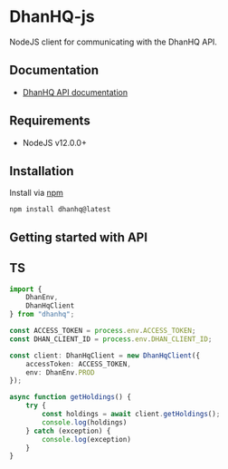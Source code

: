 # DhanHQ-js

NodeJS client for communicating with the DhanHQ API.

## Documentation

- [DhanHQ API documentation](https://dhanhq.co/docs/v1/)

## Requirements

- NodeJS v12.0.0+

## Installation

Install via [npm](https://www.npmjs.com/package/dhanhq)

    npm install dhanhq@latest

## Getting started with API

## TS

```typescript
import {
    DhanEnv,
    DhanHqClient
} from "dhanhq";

const ACCESS_TOKEN = process.env.ACCESS_TOKEN;
const DHAN_CLIENT_ID = process.env.DHAN_CLIENT_ID;

const client: DhanHqClient = new DhanHqClient({
    accessToken: ACCESS_TOKEN,
    env: DhanEnv.PROD
});

async function getHoldings() {
    try {
        const holdings = await client.getHoldings();
        console.log(holdings)
    } catch (exception) {
        console.log(exception)
    }
}
```
